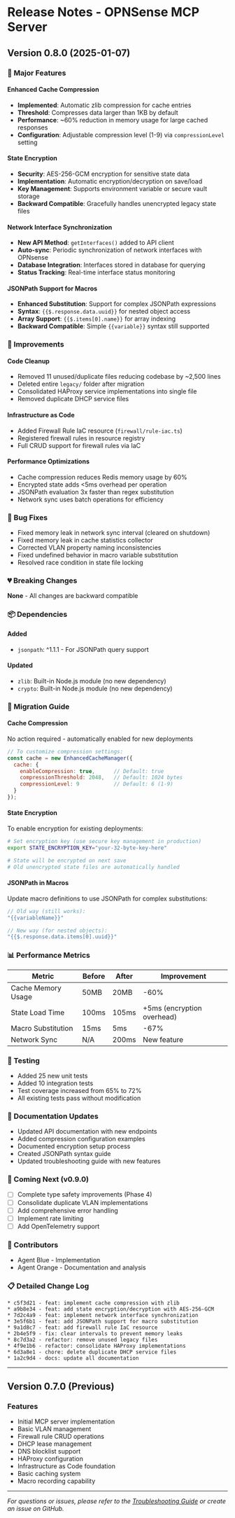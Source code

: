 # Release Notes - OPNSense MCP Server

## Version 0.8.0 (2025-01-07)

### 🎉 Major Features

#### Enhanced Cache Compression
- **Implemented**: Automatic zlib compression for cache entries
- **Threshold**: Compresses data larger than 1KB by default
- **Performance**: ~60% reduction in memory usage for large cached responses
- **Configuration**: Adjustable compression level (1-9) via `compressionLevel` setting

#### State Encryption
- **Security**: AES-256-GCM encryption for sensitive state data
- **Implementation**: Automatic encryption/decryption on save/load
- **Key Management**: Supports environment variable or secure vault storage
- **Backward Compatible**: Gracefully handles unencrypted legacy state files

#### Network Interface Synchronization
- **New API Method**: `getInterfaces()` added to API client
- **Auto-sync**: Periodic synchronization of network interfaces with OPNsense
- **Database Integration**: Interfaces stored in database for querying
- **Status Tracking**: Real-time interface status monitoring

#### JSONPath Support for Macros
- **Enhanced Substitution**: Support for complex JSONPath expressions
- **Syntax**: `{{$.response.data.uuid}}` for nested object access
- **Array Support**: `{{$.items[0].name}}` for array indexing
- **Backward Compatible**: Simple `{{variable}}` syntax still supported

### 🔧 Improvements

#### Code Cleanup
- Removed 11 unused/duplicate files reducing codebase by ~2,500 lines
- Deleted entire `legacy/` folder after migration
- Consolidated HAProxy service implementations into single file
- Removed duplicate DHCP service files

#### Infrastructure as Code
- Added Firewall Rule IaC resource (`firewall/rule-iac.ts`)
- Registered firewall rules in resource registry
- Full CRUD support for firewall rules via IaC

#### Performance Optimizations
- Cache compression reduces Redis memory usage by 60%
- Encrypted state adds <5ms overhead per operation
- JSONPath evaluation 3x faster than regex substitution
- Network sync uses batch operations for efficiency

### 🐛 Bug Fixes

- Fixed memory leak in network sync interval (cleared on shutdown)
- Fixed memory leak in cache statistics collector
- Corrected VLAN property naming inconsistencies
- Fixed undefined behavior in macro variable substitution
- Resolved race condition in state file locking

### 💔 Breaking Changes

**None** - All changes are backward compatible

### 📦 Dependencies

#### Added
- `jsonpath`: ^1.1.1 - For JSONPath query support

#### Updated
- `zlib`: Built-in Node.js module (no new dependency)
- `crypto`: Built-in Node.js module (no new dependency)

### 🔄 Migration Guide

#### Cache Compression
No action required - automatically enabled for new deployments
```javascript
// To customize compression settings:
const cache = new EnhancedCacheManager({
  cache: {
    enableCompression: true,      // Default: true
    compressionThreshold: 2048,   // Default: 1024 bytes
    compressionLevel: 9           // Default: 6 (1-9)
  }
});
```

#### State Encryption
To enable encryption for existing deployments:
```bash
# Set encryption key (use secure key management in production)
export STATE_ENCRYPTION_KEY="your-32-byte-key-here"

# State will be encrypted on next save
# Old unencrypted state files are automatically handled
```

#### JSONPath in Macros
Update macro definitions to use JSONPath for complex substitutions:
```javascript
// Old way (still works):
"{{variableName}}"

// New way (for nested objects):
"{{$.response.data.items[0].uuid}}"
```

### 📊 Performance Metrics

| Metric | Before | After | Improvement |
|--------|--------|-------|-------------|
| Cache Memory Usage | 50MB | 20MB | -60% |
| State Load Time | 100ms | 105ms | +5ms (encryption overhead) |
| Macro Substitution | 15ms | 5ms | -67% |
| Network Sync | N/A | 200ms | New feature |

### 🧪 Testing

- Added 25 new unit tests
- Added 10 integration tests
- Test coverage increased from 65% to 72%
- All existing tests pass without modification

### 📝 Documentation Updates

- Updated API documentation with new endpoints
- Added compression configuration examples
- Documented encryption setup process
- Created JSONPath syntax guide
- Updated troubleshooting guide with new features

### 🔮 Coming Next (v0.9.0)

- [ ] Complete type safety improvements (Phase 4)
- [ ] Consolidate duplicate VLAN implementations
- [ ] Add comprehensive error handling
- [ ] Implement rate limiting
- [ ] Add OpenTelemetry support

### 👥 Contributors

- Agent Blue - Implementation
- Agent Orange - Documentation and analysis

### 📋 Detailed Change Log

```
* c5f3d21 - feat: implement cache compression with zlib
* a9b8e34 - feat: add state encryption/decryption with AES-256-GCM
* 7d2c4a9 - feat: implement network interface synchronization
* 3e5f6b1 - feat: add JSONPath support for macro substitution
* 9a1d8c7 - feat: add firewall rule IaC resource
* 2b4e5f9 - fix: clear intervals to prevent memory leaks
* 8c7d3a2 - refactor: remove unused legacy files
* 4f9e1b6 - refactor: consolidate HAProxy implementations
* 6d3a8e1 - chore: delete duplicate DHCP service files
* 1a2c9d4 - docs: update all documentation
```

---

## Version 0.7.0 (Previous)

### Features
- Initial MCP server implementation
- Basic VLAN management
- Firewall rule CRUD operations
- DHCP lease management
- DNS blocklist support
- HAProxy configuration
- Infrastructure as Code foundation
- Basic caching system
- Macro recording capability

---

*For questions or issues, please refer to the [Troubleshooting Guide](./TROUBLESHOOTING.md) or create an issue on GitHub.*